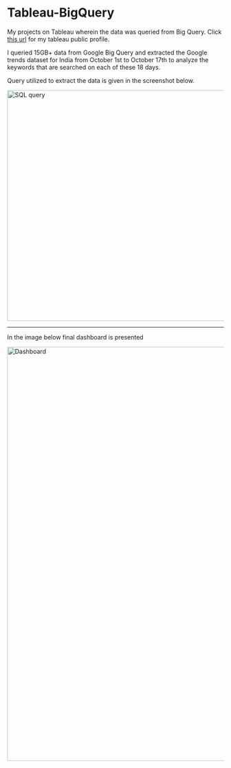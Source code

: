 # Tableau-BigQuery
My projects on Tableau wherein the data was queried from Big Query. Click [this url](https://public.tableau.com/app/profile/yash.saxena8821#!/) for my tableau public profile. 

I queried 15GB+ data from Google Big Query and extracted the Google trends dataset for India from October 1st to October 17th to analyze the keywords that are searched on each of these 18 days. 

Query utilized to extract the data is given in the screenshot below. 


<img width="535" alt="SQL query" src="https://user-images.githubusercontent.com/111872963/196241818-a6075954-ec48-45d1-bfc9-893126e70bcb.png">

----

In the image below final dashboard is presented

<img width="960" alt="Dashboard" src="https://user-images.githubusercontent.com/111872963/196242315-974ae10d-6765-4bb8-9209-412a2bed8aec.png">


